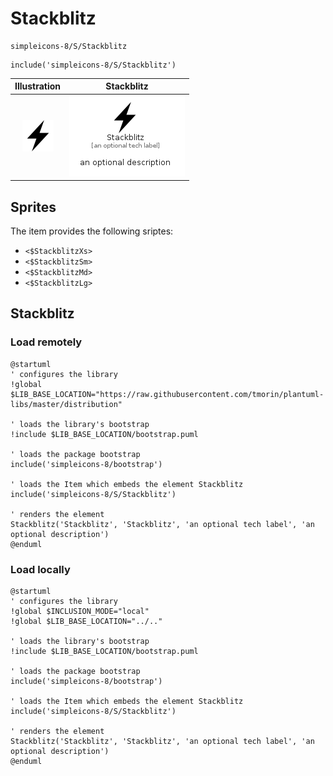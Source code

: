 # Stackblitz


```text
simpleicons-8/S/Stackblitz
```

```text
include('simpleicons-8/S/Stackblitz')
```



| Illustration | Stackblitz |
| :---: | :---: |
| ![illustration for Illustration](../../simpleicons-8/S/Stackblitz.png) | ![illustration for Stackblitz](../../simpleicons-8/S/Stackblitz.Local.png) |



## Sprites
The item provides the following sriptes:

- `<$StackblitzXs>`
- `<$StackblitzSm>`
- `<$StackblitzMd>`
- `<$StackblitzLg>`





## Stackblitz

### Load remotely
```plantuml
@startuml
' configures the library
!global $LIB_BASE_LOCATION="https://raw.githubusercontent.com/tmorin/plantuml-libs/master/distribution"

' loads the library's bootstrap
!include $LIB_BASE_LOCATION/bootstrap.puml

' loads the package bootstrap
include('simpleicons-8/bootstrap')

' loads the Item which embeds the element Stackblitz
include('simpleicons-8/S/Stackblitz')

' renders the element
Stackblitz('Stackblitz', 'Stackblitz', 'an optional tech label', 'an optional description')
@enduml
```

### Load locally
```plantuml
@startuml
' configures the library
!global $INCLUSION_MODE="local"
!global $LIB_BASE_LOCATION="../.."

' loads the library's bootstrap
!include $LIB_BASE_LOCATION/bootstrap.puml

' loads the package bootstrap
include('simpleicons-8/bootstrap')

' loads the Item which embeds the element Stackblitz
include('simpleicons-8/S/Stackblitz')

' renders the element
Stackblitz('Stackblitz', 'Stackblitz', 'an optional tech label', 'an optional description')
@enduml
```

